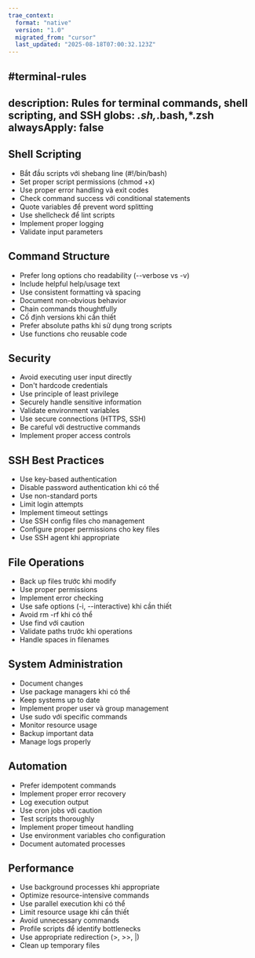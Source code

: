 ```yaml
---
trae_context:
  format: "native"
  version: "1.0"
  migrated_from: "cursor"
  last_updated: "2025-08-18T07:00:32.123Z"
---
```


#terminal-rules
---
description: Rules for terminal commands, shell scripting, and SSH
globs: *.sh,*.bash,*.zsh
alwaysApply: false
---
## Shell Scripting
- Bắt đầu scripts với shebang line (#!/bin/bash)
- Set proper script permissions (chmod +x)
- Use proper error handling và exit codes
- Check command success với conditional statements
- Quote variables để prevent word splitting
- Use shellcheck để lint scripts
- Implement proper logging
- Validate input parameters

## Command Structure
- Prefer long options cho readability (--verbose vs -v)
- Include helpful help/usage text
- Use consistent formatting và spacing
- Document non-obvious behavior
- Chain commands thoughtfully
- Cố định versions khi cần thiết
- Prefer absolute paths khi sử dụng trong scripts
- Use functions cho reusable code

## Security
- Avoid executing user input directly
- Don't hardcode credentials
- Use principle of least privilege
- Securely handle sensitive information
- Validate environment variables
- Use secure connections (HTTPS, SSH)
- Be careful với destructive commands
- Implement proper access controls

## SSH Best Practices
- Use key-based authentication
- Disable password authentication khi có thể
- Use non-standard ports
- Limit login attempts
- Implement timeout settings
- Use SSH config files cho management
- Configure proper permissions cho key files
- Use SSH agent khi appropriate

## File Operations
- Back up files trước khi modify
- Use proper permissions
- Implement error checking
- Use safe options (-i, --interactive) khi cần thiết
- Avoid rm -rf khi có thể
- Use find với caution
- Validate paths trước khi operations
- Handle spaces in filenames

## System Administration
- Document changes
- Use package managers khi có thể
- Keep systems up to date
- Implement proper user và group management
- Use sudo với specific commands
- Monitor resource usage
- Backup important data
- Manage logs properly

## Automation
- Prefer idempotent commands
- Implement proper error recovery
- Log execution output
- Use cron jobs với caution
- Test scripts thoroughly
- Implement proper timeout handling
- Use environment variables cho configuration
- Document automated processes

## Performance
- Use background processes khi appropriate
- Optimize resource-intensive commands
- Use parallel execution khi có thể
- Limit resource usage khi cần thiết
- Avoid unnecessary commands
- Profile scripts để identify bottlenecks
- Use appropriate redirection (>, >>, |)
- Clean up temporary files 